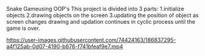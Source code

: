 Snake Gameusing OOP's
This project is divided into 3 parts:
1.initialize objects
2.drawing objects on the screen
3.updating the position of object as screen changes
drawing and updation continues in cyclic process until the game is over.

https://user-images.githubusercontent.com/74424163/186837295-a4f125ab-0d07-4190-b676-f741bfeaf9e7.mp4



